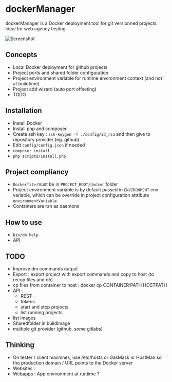 dockerManager
=============

dockerManager is a Docker deployment tool for git versionned projects.
Ideal for web agency testing.

![Screenshot](http://grabs.lucasmouilleron.com/Screen%20Shot%202015-11-20%20at%2012.14.24.png)

Concepts
--------
- Local Docker deployment for github projects
- Project ports and shared folder configuration 
- Project environment variable for runtime environment context (and not at buildtime)
- Project add wizard (auto port offseting)
- TODO

Installation
------------
- Install Docker
- Install php and composer
- Create ssh key : `ssh-keygen -f ./config/id_rsa` and then give to repository provider (eg. github)
- Edit `config/config.json` if needed
- `composer install`
- `php scripts/install.php`

Project compliancy
------------------
- `Dockerfile` must be in `PROJECT_ROOT/docker` folder
- Project environment variable is by default passed in `ENVIRONMENT` env variable, which can be override in project configuration attribute `environmentVariable`
- Containers are ran as daemons 

How to use
----------
- `bin/dm help`
- API

TODO
----
- Improve dm commands output
- Export : export project with export commands and copy to host (to recup files and db)
- cp files from container to host : docker cp CONTAINER:PATH HOSTPATH
- API :
    - REST
    - tokens
    - start and stop projects
    - list running projects
- list images
- Sharedfolder in buildImage
- multiple git provider (github, some gitlabs)
    
Thinking
--------
- On tester / client machines, use /etc/hosts or GasMask or HostMan so the production domain / URL points to the Docker server
- Websites : 
- Webapps : App environment at runtime ?